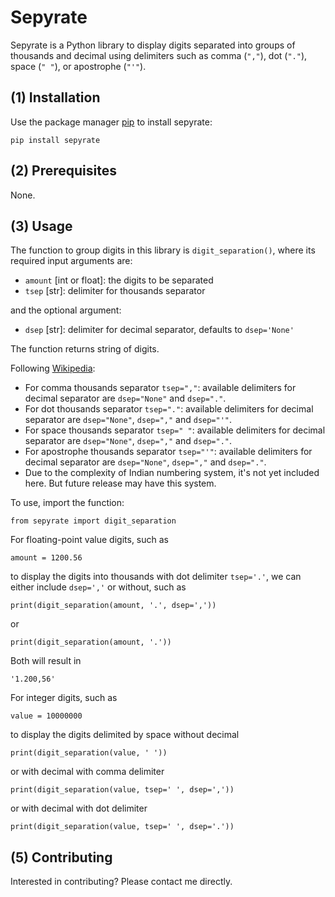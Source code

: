 # Sepyrate

Sepyrate is a Python library to display digits separated into groups of thousands and decimal using delimiters such as comma (`","`), dot (`"."`), space (`" "`), or apostrophe (`"'"`).

## (1) Installation

Use the package manager [pip](https://pip.pypa.io/en/stable/) to install sepyrate:

```
pip install sepyrate
```

## (2) Prerequisites

None.

## (3) Usage

The function to group digits in this library is `digit_separation()`, where its required input arguments are:

- `amount` [int or float]: the digits to be separated
- `tsep` [str]: delimiter for thousands separator

and the optional argument:

- `dsep` [str]: delimiter for decimal separator, defaults to `dsep='None'`

The function returns string of digits.

Following [Wikipedia](https://en.wikipedia.org/wiki/Decimal_separator#Examples_of_use):

- For comma thousands separator `tsep=","`: available delimiters for decimal separator are `dsep="None"` and `dsep="."`.
- For dot thousands separator `tsep="."`: available delimiters for decimal separator are `dsep="None"`, `dsep=","` and `dsep="'"`.
- For space thousands separator `tsep=" "`: available delimiters for decimal separator are `dsep="None"`, `dsep=","` and `dsep="."`.
- For apostrophe thousands separator `tsep="'"`: available delimiters for decimal separator are `dsep="None"`, `dsep=","` and `dsep="."`.
- Due to the complexity of Indian numbering system, it's not yet included here. But future release may have this system.

To use, import the function:

```
from sepyrate import digit_separation
```

For floating-point value digits, such as

```
amount = 1200.56
```

to display the digits into thousands with dot delimiter `tsep='.'`, we can either include `dsep=','` or without, such as

```
print(digit_separation(amount, '.', dsep=','))
```

or

```
print(digit_separation(amount, '.'))
```

Both will result in

```
'1.200,56'
```

For integer digits, such as

```
value = 10000000
```

to display the digits delimited by space without decimal

```
print(digit_separation(value, ' '))

```

or with decimal with comma delimiter

```
print(digit_separation(value, tsep=' ', dsep=','))

```

or with decimal with dot delimiter

```
print(digit_separation(value, tsep=' ', dsep='.'))

```

## (5) Contributing

Interested in contributing? Please contact me directly.
